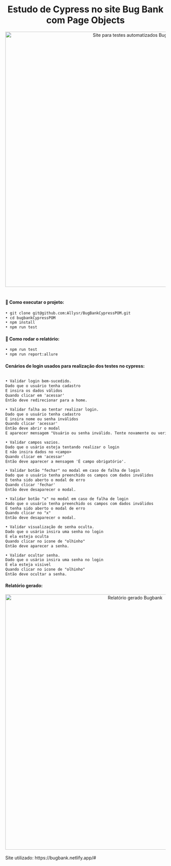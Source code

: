 <h1 align="center">
Estudo de Cypress no site Bug Bank com Page Objects
</h1>

<div align="center">
<img width="800px" alt="Site para testes automatizados Bugbank" src="https://i.imgur.com/Tmx5hQj.png" />
</div>

<h1></h1>


#### 🔖 Como executar o projeto:


```diff 
• git clone git@github.com:Allysr/BugBankCypressPOM.git
• cd bugbankCypressPOM
• npm install
• npm run test
```

#### 🔖 Como rodar o relatório:

```diff 
• npm run test
• npm run report:allure

```

#### Cenários de login usados para realização dos testes no cypress:


```diff  

• Validar login bem-sucedido.
Dado que o usuário tenha cadastro
E insira os dados válidos
Quando clicar em 'acessar'
Então deve redirecionar para a home.

• Validar falha ao tentar realizar login.
Dado que o usuário tenha cadastro
E insira nome ou senha inválidos
Quando clicar 'acessar'
Então deve abrir o modal
E aparecer mensagem "Usuário ou senha inválido. Tente novamente ou verifique suas informações!".

• Validar campos vazios.
Dado que o usário esteja tentando realizar o login
E não insira dados no <campo>
Quando clicar em 'acessar'
Então deve aparecer a mensagem 'É campo obrigatório'.

• Validar botão "fechar" no modal em caso de falha de login
Dado que o usuário tenha preenchido os campos com dados inválidos
E tenha sido aberto o modal de erro
Quando clicar 'fechar'
Então deve desaparecer o modal.

• Validar botão "x" no modal em caso de falha de login
Dado que o usuário tenha preenchido os campos com dados inválidos
E tenha sido aberto o modal de erro
Quando clicar no "x"
Então deve desaparecer o modal.

• Validar visualização de senha oculta.
Dado que o usário insira uma senha no login
E ela esteja oculta
Quando clicar no icone de "olhinho"
Então deve aparecer a senha.

• Validar ocultar senha.
Dado que o usário insira uma senha no login
E ela esteja visivel
Quando clicar no icone de "olhinho"
Então deve ocultar a senha.

```

#### Relatório gerado:
<div align="center">
<img width="800px" alt="Relatório gerado Bugbank" src="https://i.imgur.com/YrkjlGl.png" />
</div>



<br>
Site utilizado: https://bugbank.netlify.app/#
<h1>

